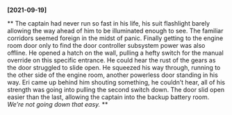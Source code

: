 **[2021-09-19]**

**
The captain had never run so fast in his life, his suit flashlight barely allowing the way ahead of him to be illuminated enough to see. The familiar corridors seemed foreign in the midst of panic. Finally getting to the engine room door only to find the door controller subsystem power was also offline. He opened a hatch on the wall, pulling a hefty switch for the manual override on this specific entrance. He could hear the rust of the gears as the door struggled to slide open. He squeezed his way through, running to the other side of the engine room, another powerless door standing in his way. Eri came up behind him shouting something, he couldn’t hear, all of his strength was going into pulling the second switch down. The door slid open easier than the last, allowing the captain into the backup battery room. *We’re not going down that easy.*
**